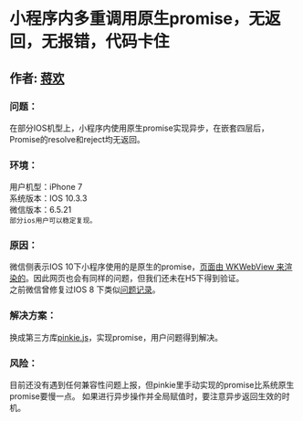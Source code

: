 # 小程序内多重调用原生promise，无返回，无报错，代码卡住

## 作者: [蒋欢](https://github.com/Dragon-Rider)

### 问题：
在部分IOS机型上，小程序内使用原生promise实现异步，在嵌套四层后，Promise的resolve和reject均无返回。

### 环境：
用户机型：iPhone 7  
系统版本：IOS 10.3.3  
微信版本：6.5.21  
`部分ios用户可以稳定复现。`  

### 原因：
微信侧表示IOS 10下小程序使用的是原生的promise，[页面由 WKWebView 来渲染的](https://mp.weixin.qq.com/debug/wxadoc/dev/devtools/details.html)。因此网页也会有同样的问题，但我们还未在H5下得到验证。  
之前微信曾修复过IOS 8 下类似[问题记录](https://mp.weixin.qq.com/debug/wxadoc/dev/devtools/uplog.html)。

### 解决方案：
换成第三方库[pinkie.js](https://github.com/floatdrop/pinkie/blob/master/index.js)，实现promise，用户问题得到解决。

### 风险：
目前还没有遇到任何兼容性问题上报，但pinkie里手动实现的promise比系统原生promise要慢一点。 如果进行异步操作并全局赋值时，要注意异步返回生效的时机。

